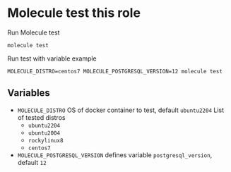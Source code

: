 # Molecule test this role

Run Molecule test
```
molecule test
```

Run test with variable example
```
MOLECULE_DISTRO=centos7 MOLECULE_POSTGRESQL_VERSION=12 molecule test
```

## Variables
 - `MOLECULE_DISTRO` OS of docker container to test, default `ubuntu2204`
    List of tested distros
    - `ubuntu2204`
    - `ubuntu2004`
    - `rockylinux8`
    - `centos7`
 - `MOLECULE_POSTGRESQL_VERSION` defines variable `postgresql_version`, default `12`
